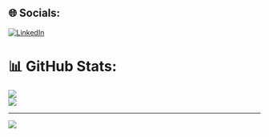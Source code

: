 ## 🌐 Socials:
[![LinkedIn](https://img.shields.io/badge/LinkedIn-%230077B5.svg?logo=linkedin&logoColor=white)](https://linkedin.com/in/zahra-rafiei-8858b8244) 
# 📊 GitHub Stats:
![](https://github-readme-streak-stats.herokuapp.com/?user=melodiw82&theme=dracula&hide_border=false)<br/>
![](https://github-readme-stats.vercel.app/api/top-langs/?username=melodiw82&theme=dracula&hide_border=false&include_all_commits=true&count_private=false&layout=compact)

---
[![](https://visitcount.itsvg.in/api?id=melodiw82&icon=0&color=0)](https://visitcount.itsvg.in)

<!-- Proudly created with GPRM ( https://gprm.itsvg.in ) -->
